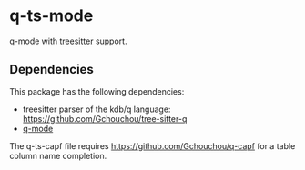 # q-ts-mode

q-mode with [treesitter](https://tree-sitter.github.io/tree-sitter/) support.

## Dependencies

This package has the following dependencies:
- treesitter parser of the kdb/q language: https://github.com/Gchouchou/tree-sitter-q
- [q-mode](https://github.com/psaris/q-mode)

The q-ts-capf file requires https://github.com/Gchouchou/q-capf
for a table column name completion.


